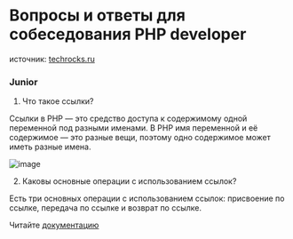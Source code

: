# Вопросы и ответы для собеседования PHP developer

источник: [techrocks.ru](https://techrocks.ru/2021/04/18/250-php-job-interview-questions/)

### Junior

1. Что такое ссылки?

Ссылки в PHP — это средство доступа к содержимому одной переменной под разными именами. В PHP имя переменной и её содержимое — это разные вещи, поэтому одно содержимое может иметь разные имена.

![image](https://github.com/xmsi/interview/assets/59314275/6f941190-c959-4980-98fa-fa55559c6d5d)

2. Каковы основные операции с использованием ссылок?

Есть три основных операции с использованием ссылок: присвоение по ссылке, передача по ссылке и возврат по ссылке.

Читайте [документацию](https://www.php.net/manual/ru/language.references.whatdo.php#:~:text=%D0%95%D1%81%D1%82%D1%8C%20%D1%82%D1%80%D0%B8%20%D0%BE%D1%81%D0%BD%D0%BE%D0%B2%D0%BD%D1%8B%D1%85%20%D0%BE%D0%BF%D0%B5%D1%80%D0%B0%D1%86%D0%B8%D0%B8%20%D1%81,%D1%81%D1%81%D1%8B%D0%BB%D0%BA%D0%B5%20%D0%B8%20%D0%B2%D0%BE%D0%B7%D0%B2%D1%80%D0%B0%D1%82%20%D0%BF%D0%BE%20%D1%81%D1%81%D1%8B%D0%BB%D0%BA%D0%B5.)
